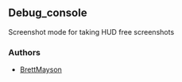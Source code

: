 ## Debug_console

Screenshot mode for taking HUD free screenshots

### Authors

- [BrettMayson](https://github.com/BrettMayson)
